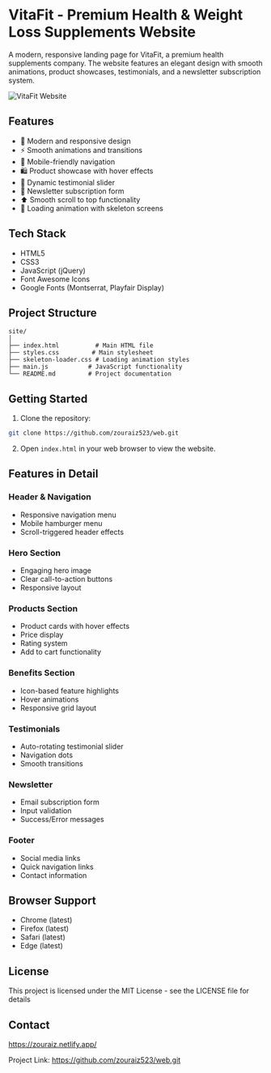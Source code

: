 # VitaFit - Premium Health & Weight Loss Supplements Website

A modern, responsive landing page for VitaFit, a premium health supplements company. The website features an elegant design with smooth animations, product showcases, testimonials, and a newsletter subscription system.

![VitaFit Website](https://images.unsplash.com/photo-1535914254981-b5012eebbd15?ixlib=rb-4.0.3&auto=format&fit=crop&w=500&q=80)

## Features

- 🎨 Modern and responsive design
- ⚡ Smooth animations and transitions
- 📱 Mobile-friendly navigation
- 🛍️ Product showcase with hover effects
- 💬 Dynamic testimonial slider
- 📧 Newsletter subscription form
- ⬆️ Smooth scroll to top functionality
- 🔄 Loading animation with skeleton screens

## Tech Stack

- HTML5
- CSS3
- JavaScript (jQuery)
- Font Awesome Icons
- Google Fonts (Montserrat, Playfair Display)

## Project Structure

```
site/
│
├── index.html          # Main HTML file
├── styles.css         # Main stylesheet
├── skeleton-loader.css # Loading animation styles
├── main.js           # JavaScript functionality
└── README.md         # Project documentation
```

## Getting Started

1. Clone the repository:
```bash
git clone https://github.com/zouraiz523/web.git
```

2. Open `index.html` in your web browser to view the website.

## Features in Detail

### Header & Navigation
- Responsive navigation menu
- Mobile hamburger menu
- Scroll-triggered header effects

### Hero Section
- Engaging hero image
- Clear call-to-action buttons
- Responsive layout

### Products Section
- Product cards with hover effects
- Price display
- Rating system
- Add to cart functionality

### Benefits Section
- Icon-based feature highlights
- Hover animations
- Responsive grid layout

### Testimonials
- Auto-rotating testimonial slider
- Navigation dots
- Smooth transitions

### Newsletter
- Email subscription form
- Input validation
- Success/Error messages

### Footer
- Social media links
- Quick navigation links
- Contact information

## Browser Support

- Chrome (latest)
- Firefox (latest)
- Safari (latest)
- Edge (latest)



## License

This project is licensed under the MIT License - see the LICENSE file for details

## Contact

https://zouraiz.netlify.app/

Project Link: https://github.com/zouraiz523/web.git
